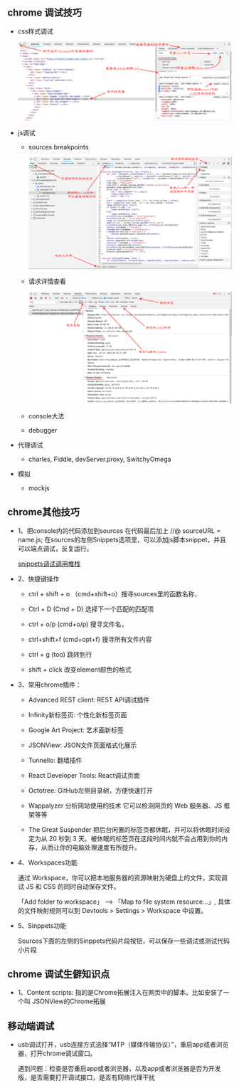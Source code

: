 ## chrome 调试技巧

* css样式调试

  ![chrome中css样式调试](../images/style.png)

* js调试

  - sources breakpoints

    ![chrome中js调试](../images/sources.png)

  - 请求详情查看

    ![chrome中请求详情](../images/network.png)

  - console大法

  - debugger

* 代理调试

  - charles, Fiddle, devServer.proxy, SwitchyOmega

* 模拟

  - mockjs

## chrome其他技巧

- 1、把console内的代码添加到sources
  在代码最后加上    //@ sourceURL = name.js;
  在sources的左侧Snippets选项里，可以添加js脚本snippet，并且可以端点调试，反复运行。

  [snippets调试调用堆栈](../images/stack.png)

- 2、快捷键操作

  * ctrl + shift + o （cmd+shift+o）搜寻sources里的函数名称，

  * Ctrl + D (Cmd + D) 选择下一个匹配的匹配项

  * ctrl + o/p (cmd+o/p) 搜寻文件名，

  * ctrl+shift+f (cmd+opt+f) 搜寻所有文件内容

  * ctrl + g (too) 跳转到行

  * shift + click 改变element颜色的格式

- 3、常用chrome插件：

  + Advanced REST client: REST API调试插件

  + Infinity新标签页: 个性化新标签页面

  + Google Art Project: 艺术画新标签

  + JSONView: JSON文件页面格式化展示

  + Tunnello: 翻墙插件

  + React Developer Tools: React调试页面

  + Octotree: GitHub左侧目录树，方便快速打开

  + Wappalyzer 分析网站使用的技术 它可以检测网页的 Web 服务器、JS 框架等等

  + The Great Suspender 把后台闲置的标签页都休眠，并可以将休眠时间设定为从 20 秒到 3 天。被休眠的标签页在这段时间内就不会占用到你的内存，从而让你的电脑处理速度有所提升。

* 4、Workspaces功能

  通过 Workspace，你可以把本地服务器的资源映射为硬盘上的文件，实现调试 JS 和 CSS 的同时自动保存文件。  

  「Add folder to workspace」 --> 「Map to file system resource...」, 具体的文件映射规则可以到 Devtools > Settings > Workspace 中设置。  

* 5、Sinppets功能

  Sources下面的左侧的Sinppets代码片段按钮，可以保存一些调试或测试代码小片段


## chrome 调试生僻知识点

* 1、Content scripts: 指的是Chrome拓展注入在网页中的脚本。比如安装了一个叫 JSONView的Chrome拓展


## 移动端调试

* usb调试打开，usb连接方式选择“MTP（媒体传输协议）”，重启app或者浏览器，打开chrome调试窗口。

  遇到问题：检查是否重启app或者浏览器，以及app或者浏览器是否为开发版，是否需要打开调试接口，是否有网络代理干扰
